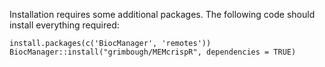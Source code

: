 Installation requires some additional packages.  The following code should install everything required:

```{r}
install.packages(c('BiocManager', 'remotes'))
BiocManager::install("grimbough/MEMcrispR", dependencies = TRUE)           
```
